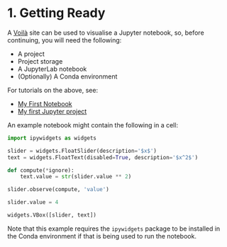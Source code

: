 # 1. Getting Ready

A [Voilà][voila] site can be used to visualise a Jupyter notebook, so,
before continuing, you will need the following:

[voila]: https://github.com/voila-dashboards/voila

* A project
* Project storage
* A JupyterLab notebook
* (Optionally) A Conda environment

For tutorials on the above, see:

* [My First Notebook](../my-first-notebook/)
* [My first Jupyter project](../getting-started-jupyter/)

An example notebook might contain the following in a cell:

```python
import ipywidgets as widgets

slider = widgets.FloatSlider(description='$x$')
text = widgets.FloatText(disabled=True, description='$x^2$')

def compute(*ignore):
    text.value = str(slider.value ** 2)

slider.observe(compute, 'value')

slider.value = 4

widgets.VBox([slider, text])
```

Note that this example requires the `ipywidgets` package to be installed
in the Conda environment if that is being used to run the notebook.
